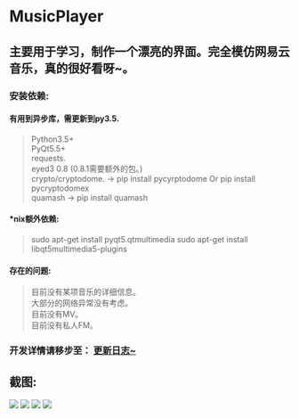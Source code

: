 # MusicPlayer
## 主要用于学习，制作一个漂亮的界面。完全模仿网易云音乐，真的很好看呀~。

### 安装依赖:
#### 有用到异步库，需更新到py3.5.
> Python3.5+ <br />
> PyQt5.5+ <br />
> requests. <br /> 
> eyed3 0.8 (0.8.1需要额外的包。) <br />
> crypto/cryptodome. -> pip install pycyrptodome Or pip install pycryptodomex<br />
> quamash -> pip install quamash <br />

#### *nix额外依赖:
> sudo apt-get install pyqt5.qtmultimedia
> sudo apt-get install libqt5multimedia5-plugins

#### 存在的问题:
> 目前没有某项音乐的详细信息。<br />
> 大部分的网络异常没有考虑。 <br />
> 目前没有MV。 <br />
> 目前没有私人FM。 <br />

### 开发详情请移步至： <a href="https://github.com/HuberTRoy/MusicPlayer/blob/master/doc/updateLog.md">更新日志~</a>

## 截图:
<img src="https://github.com/HuberTRoy/MusicPlayer/blob/master/testpic/16.jpg"/>
<img src="https://github.com/HuberTRoy/MusicPlayer/blob/master/testpic/8.jpg"/>
<img src="https://github.com/HuberTRoy/MusicPlayer/blob/master/testpic/10.jpg"/>
<img src="https://github.com/HuberTRoy/MusicPlayer/blob/master/testpic/14.jpg"/>




